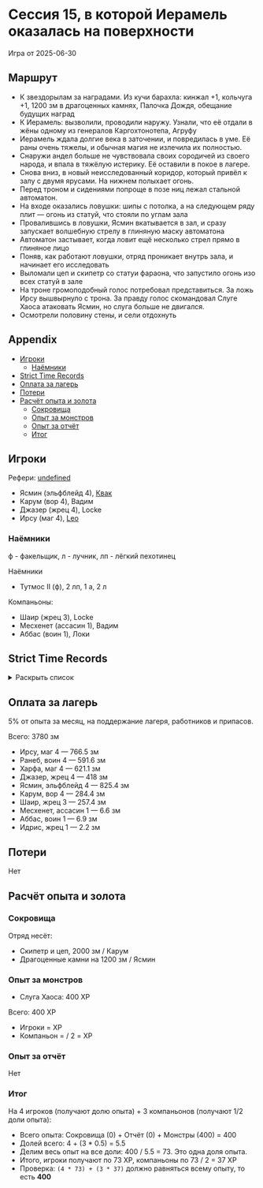 # Сессия 15, в которой Иерамель оказалась на поверхности

<!--
<a title="" href="">
  <img src="" style="width:800px" />
</a>
-->

Игра от 2025-06-30

## Маршрут

- К звездорылам за наградами. Из кучи барахла: кинжал +1, кольчуга +1, 1200 зм в драгоценных камнях, Палочка Дождя,
  обещание будущих наград
- К Иерамель: вызволили, проводили наружу. Узнали, что её отдали в жёны одному из генералов Каргохтонотепа, Агруфу
- Иерамель ждала долгие века в заточении, и повредилась в уме. Её раны очень тяжелы, и обычная магия не излечила их
  полностью.
- Снаружи андел больше не чувствовала своих сородичей из своего народа, и впала в тяжёлую истерику. Её оставили в покое
  в лагере.
- Снова вниз, в новый неисследованный коридор, который привёл к залу с двумя ярусами. На нижнем полыхает огонь.
- Перед троном и сидениями попроще в позе ниц лежал стальной автоматон.
- На входе оказались ловушки: шипы с потолка, а на следующем ряду плит — огонь из статуй, что стояли по углам зала
- Провалившись в ловушки, Ясмин вкатывается в зал, и сразу запускает волшебную стрелу в глиняную маску автоматона
- Автоматон застывает, когда ловит ещё несколько стрел прямо в глиняное лицо
- Поняв, как работают ловушки, отряд проникает внутрь зала, и начинает его исследовать
- Выломали цеп и скипетр со статуи фараона, что запустило огонь изо всех статуй в зале
- На троне громоподобный голос потребовал представиться. За ложь Ирсу вышвырнуло с трона. За правду голос скомандовал
  Слуге Хаоса атаковать Ясмин, но слуга больше не двигался.
- Осмотрели половину стены, и сели отдохнуть

## Appendix

<!-- toc -->

- [Игроки](#%D0%B8%D0%B3%D1%80%D0%BE%D0%BA%D0%B8)
  - [Наёмники](#%D0%BD%D0%B0%D1%91%D0%BC%D0%BD%D0%B8%D0%BA%D0%B8)
- [Strict Time Records](#strict-time-records)
- [Оплата за лагерь](#%D0%BE%D0%BF%D0%BB%D0%B0%D1%82%D0%B0-%D0%B7%D0%B0-%D0%BB%D0%B0%D0%B3%D0%B5%D1%80%D1%8C)
- [Потери](#%D0%BF%D0%BE%D1%82%D0%B5%D1%80%D0%B8)
- [Расчёт опыта и золота](#%D1%80%D0%B0%D1%81%D1%87%D1%91%D1%82-%D0%BE%D0%BF%D1%8B%D1%82%D0%B0-%D0%B8-%D0%B7%D0%BE%D0%BB%D0%BE%D1%82%D0%B0)
  - [Сокровища](#%D1%81%D0%BE%D0%BA%D1%80%D0%BE%D0%B2%D0%B8%D1%89%D0%B0)
  - [Опыт за монстров](#%D0%BE%D0%BF%D1%8B%D1%82-%D0%B7%D0%B0-%D0%BC%D0%BE%D0%BD%D1%81%D1%82%D1%80%D0%BE%D0%B2)
  - [Опыт за отчёт](#%D0%BE%D0%BF%D1%8B%D1%82-%D0%B7%D0%B0-%D0%BE%D1%82%D1%87%D1%91%D1%82)
  - [Итог](#%D0%B8%D1%82%D0%BE%D0%B3)

<!-- tocstop -->

## Игроки

Рефери: [undefined](https://t.me/oktottrpg)

- Ясмин (эльфблейд 4), [Квак](https://t.me/troglog)
- Карум (вор 4), Вадим
- Джазер (жрец 4), Locke
- Ирсу (маг 4), [Leo](https://t.me/fiftyforfifty)

### Наёмники

ф - факельщик, л - лучник, лп - лёгкий пехотинец

Наёмники

- Тутмос II (ф), 2 лп, 1 а, 2 л

Компаньоны:

- Шаир (жрец 3), Locke
- Месхенет (ассасин 1), Вадим
- Аббас (воин 1), Локи

## Strict Time Records

<details><summary>Раскрыть список</summary>

По дням

- 1 день: 1ч + 2ч20м (игра 1) 10 января
- 2 день: отдых в лагере, ночёвка (игра 2) 17 января
- 3 день: 1ч + 3ч20м, остались внутри (конец игры 2). 4ч30м внутри (игра 3). 2ч30м (игра 4).
- 4-7 день: отдых, наём
- 8 день: раскопки шахты снаружи (конец игры 4) (игра 5)
- 9 день: 3ч10м внутри (конец игры 5) (игра 6), вышли наружу и ночевали в лагере
- 10 день: 4ч внутри (конец игры 6), 7ч + 40м в гротах (игра 7), 1ч10 м (игра 8) (Ширин, икра)
- 11-13 день: отдых в лагере, отправка каравана с сокровищами в поселение
- 14 день: 4ч10м (конец игры 8), 3ч40м (игра 9)
- 15 день: отдых, исследования (конец игры 9)
- 16 день (игра 10)
- 17 день: караван доезжает до поселения (игра 11), лечение в лагере
- 18 день: лечение в лагере
- 19 день: спуск в гробницу (7ч20м) (конец игры 11) (игра 12)
- 20 день: икра в Ширин созревает, караван выезжает обратно, спуск в гробницу и обратно (2ч40м) (конец игры 12)
- 21-25 дни: дорога, караван в лагере
- 26 день: гробница (5ч10м) (конец игры 13)
- 27 день: лагерь, изучение, охота (игра 14)
- 28 день: гробница (6ч50м)
- 29 день: лагерь, ждут караван (игра 15)
- 30 гробница
- 31 гробница (окончание игры 15, игра 16) оплата за лагерь, 2ч40м + ?
- ...
- 40 день: кончается оплата наёмников

</details>

## Оплата за лагерь

5% от опыта за месяц, на поддержание лагеря, работников и припасов.

Всего: 3780 зм

- Ирсу, маг 4 — 766.5 зм
- Ранеб, воин 4 — 591.6 зм
- Харфа, маг 4 — 621.1 зм
- Джазер, жрец 4 — 418 зм
- Ясмин, эльфблейд 4 — 825.4 зм
- Карум, вор 4 — 284.4 зм
- Шаир, жрец 3 — 257.4 зм
- Месхенет, ассасин 1 — 6.6 зм
- Аббас, воин 1 — 6.9 зм
- Идрис, жрец 1 — 2.2 зм

## Потери

Нет

## Расчёт опыта и золота

### Сокровища

Отряд несёт:

- Скипетр и цеп, 2000 зм / Карум
- Драгоценные камни на 1200 зм / Ясмин

### Опыт за монстров

- Слуга Хаоса: 400 XP

Всего: 400 XP

- Игроки = XP
- Компаньон = / 2 = XP

### Опыт за отчёт

Нет

### Итог

На 4 игроков (получают долю опыта) + 3 компаньонов (получают 1/2 доли опыта):

- Всего опыта: Сокровища (0) + Отчёт (0) + Монстры (400) = 400
- Долей всего: 4 + (3 \* 0.5) = 5.5
- Делим весь опыт на все доли: 400 / 5.5 = 73. Это одна доля опыта.
- Итого, игроки получают по 73 XP, компаньоны по 73 / 2 = 37 XP
- Проверка: `(4 * 73) + (3 * 37)` должно равняться всему опыту, то есть **400**
